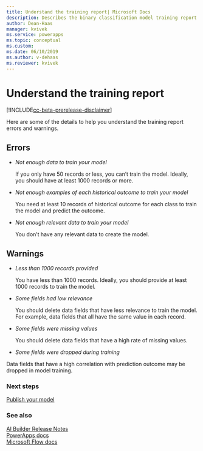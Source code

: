 ```yaml
---
title: Understand the training report| Microsoft Docs
description: Describes the binary classification model training report
author: Dean-Haas
manager: kvivek
ms.service: powerapps
ms.topic: conceptual
ms.custom: 
ms.date: 06/10/2019
ms.author: v-dehaas
ms.reviewer: kvivek
---
```


# Understand the training report

[!INCLUDE[cc-beta-prerelease-disclaimer](./includes/cc-beta-prerelease-disclaimer.md)]


Here are some of the details to help you understand the training report errors and warnings. 
## Errors
- *Not enough data to train your model*

    If you only have 50 records or less, you can’t train the model. Ideally, you should have at least 1000 records or more. 

- *Not enough examples of each historical outcome to train your model*

    You need at least 10 records of historical outcome for each class to train the model and predict the outcome. 

- *Not enough relevant data to train your model*

    You don’t have any relevant data to create the model. 

## Warnings
- *Less than 1000 records provided*

    You have less than 1000 records. Ideally, you should provide at least 1000 records to train the model. 

- *Some fields had low relevance*

    You should delete data fields that have less relevance to train the model. For example, data fields that all have the same value in each record. 

- *Some fields were missing values*

    You should delete data fields that have a high rate of missing values. 

- *Some fields were dropped during training*

Data fields that have a high correlation with prediction outcome may be dropped in model training.


### Next steps
[Publish your model](publish-model-ai-builder.md)

### See also
[AI Builder Release Notes](/power-platform-release-notes/october19/ai-builder)<br/>
[PowerApps docs](https://docs.microsoft.com/powerapps/)<br/>
[Microsoft Flow docs](https://docs.microsoft.com/flow/getting-started)

